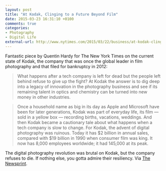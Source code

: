 ```yaml
---
layout: post
title: "At Kodak, Clinging to a Future Beyond Film"
date: 2015-03-23 16:31:10 +0100
comments: true
categories: 
- Photography
- Digital Life
external-url: http://www.nytimes.com/2015/03/22/business/at-kodak-clinging-to-a-future-beyond-film.html
---
```


Fantastic piece by Quentin Hardy for The New York Times on the current state of Kodak, the company that was once the global leader in film photography and that filed for bankruptcy in 2012:

> What happens after a tech company is left for dead but the people left behind refuse to give up the fight? At Kodak the answer is to dig deep into a legacy of innovation in the photography business and see if its remaining talent in optics and chemistry can be turned into new money in other industries.

> Once a household name as big in its day as Apple and Microsoft have been for later generations, Kodak was part of everyday life, its film — sold in a yellow box — recording births, vacations, weddings. And then Kodak became a cautionary tale about what happens when a tech company is slow to change. For Kodak, the advent of digital photography was ruinous. Today it has $2 billion in annual sales, compared with $19 billion in 1990 when consumer film was king. It now has 8,000 employees worldwide; it had 145,000 at its peak.

The digital photography revolution was brutal on Kodak, but the company refuses to die. If nothing else, you gotta admire their resiliency. Via [The Newsprint](http://thenewsprint.co/2015/03/22/the-sunday-edition/).